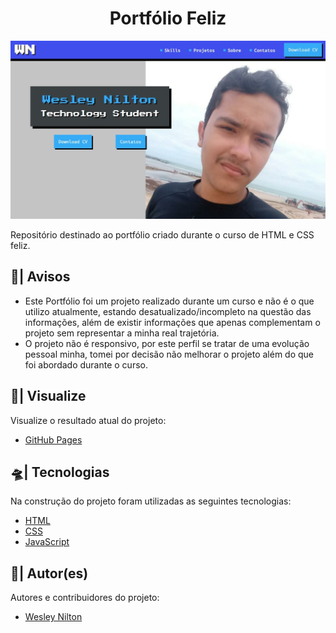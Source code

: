<h1 align="center">Portfólio Feliz</h1>

![Visão Geral](assets/img/portfolio.jpg)

Repositório destinado ao portfólio criado durante o curso de HTML e CSS feliz.

## 🛑| Avisos
- Este Portfólio foi um projeto realizado durante um curso e não é o que utilizo atualmente, estando desatualizado/incompleto na questão das informações, além de existir informações que apenas complementam o projeto sem representar a minha real trajetória.
- O projeto não é responsivo, por este perfil se tratar de uma evolução pessoal minha, tomei por decisão não melhorar o projeto além do que foi abordado durante o curso.

## 🔎| Visualize
Visualize o resultado atual do projeto:

- [GitHub Pages](https://wesley-nilton.github.io/html-css-feliz/)

## 🛸| Tecnologias
Na construção do projeto foram utilizadas as seguintes tecnologias:

- [HTML](https://developer.mozilla.org/pt-BR/docs/Web/HTML)
- [CSS](https://developer.mozilla.org/pt-BR/docs/Web/CSS)
- [JavaScript](https://developer.mozilla.org/pt-BR/docs/Web/JavaScript)

## 👥| Autor(es)
Autores e contribuidores do projeto:

- [Wesley Nilton](https://github.com/Wesley-Nilton)